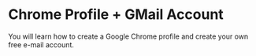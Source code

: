 # Chrome Profile + GMail Account

You will learn how to create a Google Chrome profile and create your own free e-mail account.
